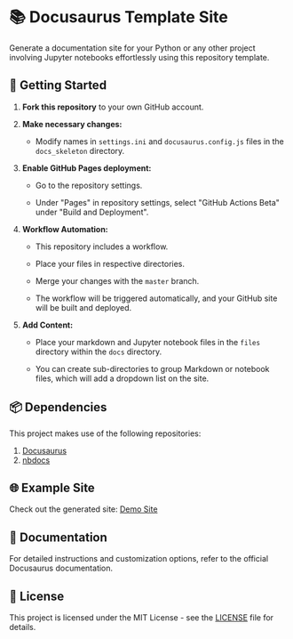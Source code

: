 # 📚 Docusaurus Template Site

Generate a documentation site for your Python or any other project involving Jupyter notebooks effortlessly using this repository template.

## 🚀 Getting Started

1. **Fork this repository** to your own GitHub account.

2. **Make necessary changes:**

    - Modify names in `settings.ini` and `docusaurus.config.js` files in the `docs_skeleton` directory.
    
3. **Enable GitHub Pages deployment:**

    - Go to the repository settings.
    
    - Under "Pages" in repository settings, select "GitHub Actions Beta" under "Build and Deployment".

4. **Workflow Automation:**

    - This repository includes a workflow.
    
    - Place your files in respective directories.
    
    - Merge your changes with the `master` branch.
    
    - The workflow will be triggered automatically, and your GitHub site will be built and deployed.

5. **Add Content:**
    
    - Place your markdown and Jupyter notebook files in the `files` directory within the `docs` directory.
    
    - You can create sub-directories to group Markdown or notebook files, which will add a dropdown list on the site.

## 📦 Dependencies

This project makes use of the following repositories:

1. [Docusaurus](https://github.com/facebook/docusaurus)
2. [nbdocs](https://github.com/outerbounds/nbdoc)

## 🌐 Example Site

Check out the generated site: [Demo Site](https://balnarendrasapa.github.io/docusaurus_site/docs/intro)

## 📖 Documentation

For detailed instructions and customization options, refer to the official Docusaurus documentation.

## 📝 License

This project is licensed under the MIT License - see the [LICENSE](LICENSE) file for details.
